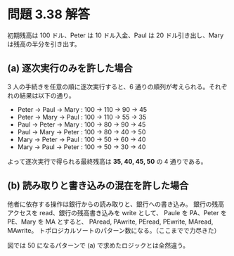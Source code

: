 問題 3.38 解答
================

初期残高は 100 ドル、Peter は 10 ドル入金、Paul は 20 ドル引き出し、Mary は残高の半分を引き出す。

## (a) 逐次実行のみを許した場合

3 人の手続きを任意の順に逐次実行すると、6 通りの順列が考えられる。それぞれの結果は以下の通り。

- Peter → Paul → Mary : 100 → 110 → 90 → 45
- Peter → Mary → Paul : 100 → 110 → 55 → 35
- Paul → Peter → Mary : 100 → 80 → 90 → 45
- Paul → Mary → Peter : 100 → 80 → 40 → 50
- Mary → Peter → Paul : 100 → 50 → 60 → 40
- Mary → Paul → Peter : 100 → 50 → 30 → 40

よって逐次実行で得られる最終残高は **35, 40, 45, 50** の 4 通りである。

## (b) 読み取りと書き込みの混在を許した場合

他者に依存する操作は銀行からの読み取りと、銀行への書き込み。
銀行の残高アクセスを read、銀行の残高書き込みを write として、
Paule を PA、Peter を PE、Mary を MA とすると、
PAread, PAwrite, PEread, PEwrite, MAread, MAwrite。
トポロジカルソートのパターン数になる。（ここまでで力尽きた）

図では 50 になるパターンで (a) で求めたロジックとは全然違う。


